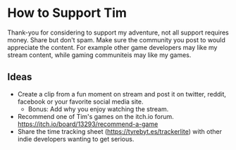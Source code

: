 
# How to Support Tim

Thank-you for considering to support my adventure, not all support requires money. Share but don't spam. Make sure the community you post to would appreciate the content. For example other game developers may like my stream content, while gaming communiteis may like my games.

## Ideas

- Create a clip from a fun moment on stream and post it on twitter, reddit, facebook or your favorite social media site.
	- Bonus: Add why you enjoy watching the stream.
- Recommend one of Tim's games on the itch.io forum. https://itch.io/board/13293/recommend-a-game
- Share the time tracking sheet (https://tyrebyt.es/trackerlite) with other indie developers wanting to get serious.
